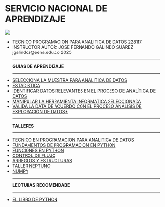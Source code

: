 # SERVICIO NACIONAL DE APRENDIZAJE
<link href="http://siomi.datasena.com/analitica/Estilo.css" rel="stylesheet" type="text/css" />

<img src="https://blogger.googleusercontent.com/img/a/AVvXsEimdqxynaYJeDRuTUp3lzEWFnnQSC2KTVSxvnV70I2eZ5tOCfjwdNnExSTSm2tCf1xBFHVHwsN80OCpDCO0J80UTNWxPC86s7s5aB8rnizg7guNowqTxhr5Fd9WH48n7pn8uLZNFTgXuSGUH6BNncmfQEpOz9pAe_T0zD8n2-aGZk8-C_l6GWk-aq60fQ=s960">
<ul>
<li>TECNICO PROGRAMACION PARA ANALITICA DE DATOS <a href="https://drive.google.com/file/d/1LcHP7Mctn9Dg-kLbnIaRt6C53CYPYYYl/view" targe="xxx">228117</a></li>
<li>INSTRUCTOR AUTOR: JOSE FERNANDO GALINDO SUAREZ jgalindos@sena.edu.co 2023</li>
<hr>
<b>GUIAS DE APRENDIZAJE</B><hr>
<li><a href="https://drive.google.com/file/d/11rW7SvwFMTOOEitF0ZGdnkeWDDh6WH1A/view?usp=share_link" targe="xxx">SELECCIONA LA MUESTRA PARA ANALITICA DE DATOS</a></li>
<li><a href="https://drive.google.com/file/d/1_tQyWw96DumafWJ4EvPl7CaOvERY86eO/view?usp=share_link" targe="xxx">ESTADISTICA</a></li>
<li><a class="a1" href="https://drive.google.com/file/d/1LaQabxzTFofB6fBY3hNsYCMUr6PodXdy/view?usp=sharing" targe="xxx">IDENTIFICAR DATOS RELEVANTES EN EL PROCESO DE ANALÍTICA DE DATOS</a></li>
<li><a href="https://drive.google.com/file/d/1q7p6H6p0b2qGBzMiB01tSVIsbx7rAzJ_/view?usp=drive_link" targe="xxx">MANIPULAR LA HERRAMIENTA INFORMATICA SELECCIONADA</a></li>
<li><a href="https://drive.google.com/file/d/18ZZ6S_Bzv6fZ4Azpc1ADcv7cTnGYcLJN/view?usp=sharing" id="a1" targe="_blank">VALIDA LA DATA DE ACUERDO CON EL PROCESO ANÁLISIS DE EXPLORACIÓN DE DATOS*</a></li>
<hr><b>TALLERES</B><hr>
<li><a href="https://www.youtube.com/embed/YPofXmlFabg" targe="xxx">TECNICO EN PROGRAMACION PARA ANALITICA DE DATOS</a></li>
<li><a href="https://drive.google.com/file/d/1wL6xNDM0HrNTlK3YJvYctV-5x9ZZeqe3/view?usp=sharing" targe="xxx">FUNDAMENTOS DE PROGRAMACION EN PYTHON</a></li>
<li><a href="https://drive.google.com/file/d/18t2xflqIQiK3g0pLE0EhBD_uRvPi9_Xr/view?usp=sharing" targe="xxx">FUNCIONES EN PYTHON</a></li>
<li><a href="https://drive.google.com/file/d/1ADTlnLjwlNILdJb_kMi_leDIbOTWpcTJ/view?usp=sharing" targe="xxx">CONTROL DE FLUJO</a></li>
<li><a href="https://drive.google.com/file/d/1RuNb3ZfqE8HQ6R8_vXWLO5GuMVxuZ5xC/view" targe="xxx">ARREGLOS Y ESTRUCTURAS</a></li>
<li><a href="https://drive.google.com/file/d/1rwXHszSQlDG0u2bNnxaQxnX1lL2BGuHS/view?usp=sharing" targe="xxx">TALLER NEPTUNO</a></li>
<li><a href="https://drive.google.com/file/d/14XIGBLMQ2f1WuDAAg-6ZugUelMykw1W2/view" targe="xxx">NUMPY</a></li>
<hr><b>LECTURAS RECOMENDABE</B><hr>
<li><a href="https://drive.google.com/file/d/14XIGBLMQ2f1WuDAAg-6ZugUelMykw1W2/view" targe="xxx">EL LIBRO DE PYTHON</a></li>
</ul>